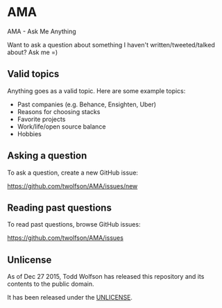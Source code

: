 # AMA
AMA - Ask Me Anything

Want to ask a question about something I haven't written/tweeted/talked about? Ask me =)

## Valid topics
Anything goes as a valid topic. Here are some example topics:

- Past companies (e.g. Behance, Ensighten, Uber)
- Reasons for choosing stacks
- Favorite projects
- Work/life/open source balance
- Hobbies

## Asking a question
To ask a question, create a new GitHub issue:

https://github.com/twolfson/AMA/issues/new

## Reading past questions
To read past questions, browse GitHub issues:

https://github.com/twolfson/AMA/issues

## Unlicense
As of Dec 27 2015, Todd Wolfson has released this repository and its contents to the public domain.

It has been released under the [UNLICENSE][].

[UNLICENSE]: UNLICENSE
